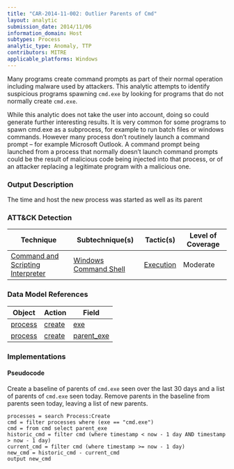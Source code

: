 ```yaml
---
title: "CAR-2014-11-002: Outlier Parents of Cmd"
layout: analytic
submission_date: 2014/11/06
information_domain: Host
subtypes: Process
analytic_type: Anomaly, TTP
contributors: MITRE
applicable_platforms: Windows
---
```


Many programs create command prompts as part of their normal operation including malware used by attackers. This analytic attempts to identify suspicious programs spawning `cmd.exe` by looking for programs that do not normally create `cmd.exe`.

While this analytic does not take the user into account, doing so could generate further interesting results. 
It is very common for some programs to spawn cmd.exe as a subprocess, for example to run batch files or windows commands. However many process don’t routinely launch a command prompt – for example Microsoft Outlook. A command prompt being launched from a process that normally doesn’t launch command prompts could be the result of malicious code being injected into that process, or of an attacker replacing a legitimate program with a malicious one.


### Output Description

The time and host the new process was started as well as its parent


### ATT&CK Detection

|Technique|Subtechnique(s)|Tactic(s)|Level of Coverage|
|---|---|---|---|
|[Command and Scripting Interpreter](https://attack.mitre.org/techniques/T1059/)|[Windows Command Shell](https://attack.mitre.org/techniques/T1059/003/)|[Execution](https://attack.mitre.org/tactics/TA0002/)|Moderate|

### Data Model References

|Object|Action|Field|
|---|---|---|
|[process](/data_model/process) | [create](/data_model/process#create) | [exe](/data_model/process#exe) |
|[process](/data_model/process) | [create](/data_model/process#create) | [parent_exe](/data_model/process#parent_exe) |


### Implementations

#### Pseudocode

Create a baseline of parents of `cmd.exe` seen over the last 30 days and a list of parents of `cmd.exe` seen today. Remove parents in the baseline from parents seen today, leaving a list of new parents.


```
processes = search Process:Create
cmd = filter processes where (exe == "cmd.exe")
cmd = from cmd select parent_exe
historic_cmd = filter cmd (where timestamp < now - 1 day AND timestamp > now - 1 day)
current_cmd = filter cmd (where timestamp >= now - 1 day)
new_cmd = historic_cmd - current_cmd
output new_cmd
```




